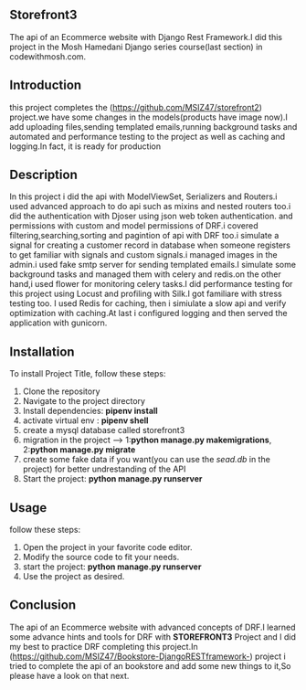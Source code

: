 
## **Storefront3**

The api of an Ecommerce website with Django Rest Framework.I did this project in the Mosh Hamedani Django series course(last section) in codewithmosh.com.

## **Introduction**

this project completes the (https://github.com/MSIZ47/storefront2) project.we have some changes in the models(products have image now).I add uploading files,sending templated emails,running background tasks and automated and performance
testing to the project as well as caching and logging.In fact, it is ready for production

##  **Description**
In this project i did the api with ModelViewSet, Serializers and Routers.i used advanced approach to do api such as mixins and nested routers too.i did the authentication with Djoser using json
web token authentication. and permissions with custom and model permissions of DRF.i covered filtering,searching,sorting and pagintion of api with DRF too.i simulate a signal for creating a customer
record in database when someone registers to get familiar with signals and custom signals.i managed images in the admin.i used fake smtp server for sending templated emails.I simulate some background tasks and 
managed them with celery and redis.on the other hand,i used flower for monitoring celery tasks.I did performance testing for this project using Locust and profiling with Silk.I got familiare with stress testing too.
I used Redis for caching, then i simiulate a slow api and verify optimization with caching.At last i configured logging and then served the application with gunicorn.

## **Installation**

To install Project Title, follow these steps:

1. Clone the repository
2. Navigate to the project directory
3. Install dependencies: **pipenv install**
4. activate virtual env :  **pipenv shell**
5. create a mysql database called storefront3
6. migration in the project --> 1:**python manage.py makemigrations**, 2:**python manage.py migrate**
7. create some fake data if you want(you can use the *sead.db* in the project) for better undrestanding of the API
8. Start the project: **python manage.py runserver**

## **Usage**

follow these steps:

1. Open the project in your favorite code editor.
2. Modify the source code to fit your needs.
3. start the project: **python manage.py runserver**
4. Use the project as desired.



## **Conclusion**

The api of an Ecommerce website with advanced concepts of DRF.I learned some advance hints and tools for DRF with **STOREFRONT3** Project and I did my best to practice  DRF completing this project.In (https://github.com/MSIZ47/Bookstore-DjangoRESTframework-)
project i tried to complete the api of an bookstore and add some new things to it,So please have a look on that next.
